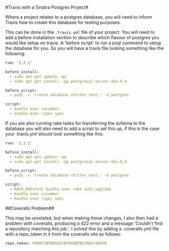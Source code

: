 #Travis with a Sinatra Postgres Project#

Where a project relates to a postgres database, you will need to inform Travis how to create this database for testing purposes.

This can be done in the `.travis.yml` file of your project. You will need to add a before installation section to describe which flavour of postgres you would like setup on travis. A 'before script' to run a psql command to setup the database for you. So you will have a travis file looking something like the following:

```yml
rvm: '2.2.1'

before_install:
  - sudo apt-get update -qq
  - sudo apt-get install -qq postgresql-server-dev-9.4

before_script:
  - psql -c 'create database chitter_test;' -U postgres

script:
  - bundle exec cucumber
  - bundle exec rspec spec
```

If you are also running rake tasks for transferring the schema to the database you will also need to add a script to set this up, if this is the case your .travis.yml should look something like this:

```yml
rvm: '2.2.1'

before_install:
  - sudo apt-get update -qq
  - sudo apt-get install -qq postgresql-server-dev-9.4

before_script:
  - psql -c 'create database chitter_test;' -U postgres

script:
  - RACK_ENV=test bundle exec rake auto_upgrade
  - bundle exec cucumber
  - bundle exec rspec spec
  ```

  ##Coveralls Problem##

  This may be unrelated, but when making these changes, I also then had a problem with coveralls, producing a 422 error and a message 'Couldn't find a repository matching this job.'. I solved this by adding a .coveralls.yml file with a repo_token in it from the coveralls site as follows:

```yml
repo_token: FNRW73BFNOGGOJEP94UBTBGJRWJY48839
```

